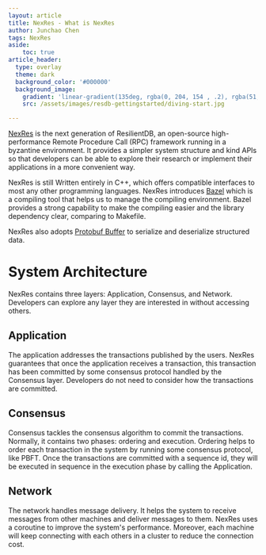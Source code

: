 ```yaml
---
layout: article
title: NexRes - What is NexRes
author: Junchao Chen
tags: NexRes
aside:
    toc: true
article_header:
  type: overlay
  theme: dark
  background_color: '#000000'
  background_image:
    gradient: 'linear-gradient(135deg, rgba(0, 204, 154 , .2), rgba(51, 154, 154, .2))'
    src: /assets/images/resdb-gettingstarted/diving-start.jpg

---
```


[NexRes](https://github.com/resilientdb/resilientdb/tree/nexres) is the next generation of ResilientDB, an open-source high-performance Remote Procedure Call (RPC) framework running in a byzantine environment. It provides a simpler system structure and kind APIs so that developers can be able to explore their research or implement their applications in a more convenient way.

NexRes is still Written entirely in C++, which offers compatible interfaces to most any other programming languages.
NexRes introduces [Bazel](https://bazel.build/about/intro) which is a compiling tool that helps us to manage the compiling environment. Bazel provides a strong capability to make the compiling easier and the library dependency clear, comparing to Makefile.

NexRes also adopts [Protobuf Buffer](https://developers.google.com/protocol-buffers/docs/cpptutorial) to serialize and deserialize structured data.

# System Architecture
NexRes contains three layers: Application, Consensus, and Network. Developers can explore any layer they are interested in without accessing others.

## Application
The application addresses the transactions published by the users. NexRes guarantees that once the application receives a transaction, this transaction has been committed by some consensus protocol handled by the Consensus layer. Developers do not need to consider how the transactions are committed.

## Consensus
Consensus tackles the consensus algorithm to commit the transactions. Normally, it contains two phases: ordering and execution. Ordering helps to order each transaction in the system by running some consensus protocol, like PBFT. Once the transactions are committed with a sequence id, they will be executed in sequence in the execution phase by calling the Application.

## Network
The network handles message delivery. It helps the system to receive messages from other machines and deliver messages to them.
NexRes uses a coroutine to improve the system's performance. Moreover, each machine will keep connecting with each others in a cluster to reduce the connection cost.

